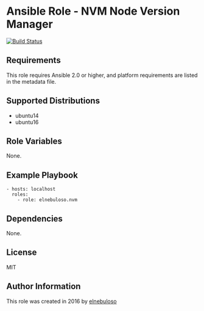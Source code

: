 # Ansible Role - NVM Node Version Manager

[![Build Status](https://travis-ci.org/elnebuloso/ansible-role-nvm.svg?branch=master)](https://travis-ci.org/elnebuloso/ansible-role-nvm)

## Requirements

This role requires Ansible 2.0 or higher, and platform requirements are listed in the metadata file.

## Supported Distributions

- ubuntu14
- ubuntu16

## Role Variables

None.

## Example Playbook

```
- hosts: localhost
  roles:
    - role: elnebuloso.nvm
```

## Dependencies

None.

##  License

MIT

##  Author Information

This role was created in 2016 by [elnebuloso](https://github.com/elnebuloso/)